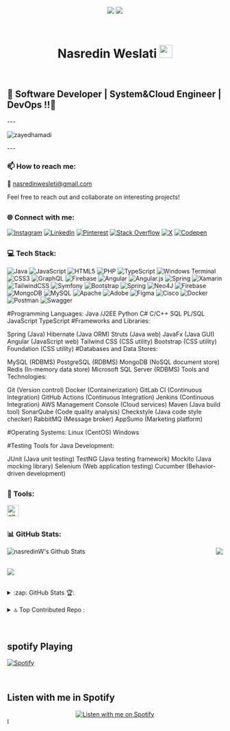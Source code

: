  <p align="center" >
<img src="https://readme-typing-svg.herokuapp.com/?lines=Welcome,+Back+!&center=true&size=30">
 <img src= "https://www.google.com/imgres?q=aws%20badge&imgurl=https%3A%2F%2Fimages.credly.com%2Fimages%2F73e4a58b-a8ef-41a3-a7db-9183dd269882%2Fimage.png&imgrefurl=https%3A%2F%2Fwww.credly.com%2Forganizations%2Famazon-web-services%2Fbadges&docid=TYfH4Fwb6MY_uM&tbnid=D4MEMZJ9DHmUtM&vet=12ahUKEwi1o4Sz74eGAxUrg_0HHdh4CKQQM3oECHUQAA..i&w=600&h=600&hcb=2&ved=2ahUKEwi1o4Sz74eGAxUrg_0HHdh4CKQQM3oECHUQAA1">
  </p>

<br>
 <h1 align="center"> Nasredin Weslati <img src="https://blog.joypixels.com/content/images/2019/06/waving_hand_sign_1024.gif" width="30px"> </h1>
<br>

   ## 🌟 Software Developer | System&Cloud Engineer | DevOps !!🌟

---<p align="left"> <img src="https://komarev.com/ghpvc/?username=nasredinW&label=Profile%20views&color=0e75b6&style=flat" alt="zayedhamadi" /> </p>---

### 📫 How to reach me:
📧 [nasredinwesleti@gmail.com](mailto:nasredinwesleti@gmail.com)

Feel free to reach out and collaborate on interesting projects!


  ## <h3 align="left"> 🌐 Connect with me:</h3>

[![Instagram](https://img.shields.io/badge/Instagram-%23E4405F.svg?logo=Instagram&logoColor=white)](https://instagram.com/zayedh80) [![LinkedIn](https://img.shields.io/badge/LinkedIn-%230077B5.svg?logo=linkedin&logoColor=white)](https://linkedin.com/in/nasredin-weslati-837b85241) [![Pinterest](https://img.shields.io/badge/Pinterest-%23E60023.svg?logo=Pinterest&logoColor=white)](https://pinterest.com/nasredin-weslati-837b85241) [![Stack Overflow](https://img.shields.io/badge/-Stackoverflow-FE7A16?logo=stack-overflow&logoColor=white)](https://stackoverflow.com/users/nasredin-weslati-837b85241) [![X](https://img.shields.io/badge/X-black.svg?logo=X&logoColor=white)](https://x.com/zayedh80) [![Codepen](https://img.shields.io/badge/Codepen-000000?style=for-the-badge&logo=codepen&logoColor=white)](https://codepen.io/nasredin-weslati-837b85241)


## <h3 align="left"> 💻 Tech Stack: </h3>
![Java](https://img.shields.io/badge/java-%23ED8B00.svg?style=flat-square&logo=openjdk&logoColor=white) ![JavaScript](https://img.shields.io/badge/javascript-%23323330.svg?style=flat-square&logo=javascript&logoColor=%23F7DF1E) ![HTML5](https://img.shields.io/badge/html5-%23E34F26.svg?style=flat-square&logo=html5&logoColor=white) ![PHP](https://img.shields.io/badge/php-%23777BB4.svg?style=flat-square&logo=php&logoColor=white) ![TypeScript](https://img.shields.io/badge/typescript-%23007ACC.svg?style=flat-square&logo=typescript&logoColor=white) ![Windows Terminal](https://img.shields.io/badge/Windows%20Terminal-%234D4D4D.svg?style=flat-square&logo=windows-terminal&logoColor=white) ![CSS3](https://img.shields.io/badge/css3-%231572B6.svg?style=flat-square&logo=css3&logoColor=white) ![GraphQL](https://img.shields.io/badge/-GraphQL-E10098?style=flat-square&logo=graphql&logoColor=white) ![Firebase](https://img.shields.io/badge/firebase-%23039BE5.svg?style=flat-square&logo=firebase) ![Angular](https://img.shields.io/badge/angular-%23DD0031.svg?style=flat-square&logo=angular&logoColor=white) ![Angular.js](https://img.shields.io/badge/angular.js-%23E23237.svg?style=flat-square&logo=angularjs&logoColor=white) ![Spring](https://img.shields.io/badge/spring-%236DB33F.svg?style=flat-square&logo=spring&logoColor=white) ![Xamarin](https://img.shields.io/badge/Xamarin-3199DC?style=flat-square&logo=xamarin&logoColor=white) ![TailwindCSS](https://img.shields.io/badge/tailwindcss-%2338B2AC.svg?style=flat-square&logo=tailwind-css&logoColor=white) ![Symfony](https://img.shields.io/badge/symfony-%23000000.svg?style=flat-square&logo=symfony&logoColor=white) ![Bootstrap](https://img.shields.io/badge/bootstrap-%238511FA.svg?style=flat-square&logo=bootstrap&logoColor=white) ![Spring](https://img.shields.io/badge/spring-%236DB33F.svg?style=flat-square&logo=spring&logoColor=white) ![Neo4J](https://img.shields.io/badge/Neo4j-008CC1?style=flat-square&logo=neo4j&logoColor=white) ![Firebase](https://img.shields.io/badge/Firebase-039BE5?style=flat-square&logo=Firebase&logoColor=white) ![MongoDB](https://img.shields.io/badge/MongoDB-%234ea94b.svg?style=flat-square&logo=mongodb&logoColor=white) ![MySQL](https://img.shields.io/badge/mysql-%2300000f.svg?style=flat-square&logo=mysql&logoColor=white) ![Apache](https://img.shields.io/badge/apache-%23D42029.svg?style=flat-square&logo=apache&logoColor=white) ![Adobe](https://img.shields.io/badge/adobe-%23FF0000.svg?style=flat-square&logo=adobe&logoColor=white) ![Figma](https://img.shields.io/badge/figma-%23F24E1E.svg?style=flat-square&logo=figma&logoColor=white) ![Cisco](https://img.shields.io/badge/cisco-%23049fd9.svg?style=flat-square&logo=cisco&logoColor=black) ![Docker](https://img.shields.io/badge/docker-%230db7ed.svg?style=flat-square&logo=docker&logoColor=white) ![Postman](https://img.shields.io/badge/Postman-FF6C37?style=flat-square&logo=postman&logoColor=white) ![Swagger](https://img.shields.io/badge/-Swagger-%23Clojure?style=flat-square&logo=swagger&logoColor=white)
<br>

#Programming Languages:
Java /J2EE
Python
C#
C/C++
SQL
PL/SQL
JavaScript
TypeScript
#Frameworks and Libraries:

Spring (Java)
Hibernate (Java ORM)
Struts (Java web)
JavaFx (Java GUI)
Angular (JavaScript web)
Tailwind CSS (CSS utility)
Bootstrap (CSS utility)
Foundation (CSS utility)
#Databases and Data Stores:

MySQL (RDBMS)
PostgreSQL (RDBMS)
MongoDB (NoSQL document store)
Redis (In-memory data store)
Microsoft SQL Server (RDBMS)
Tools and Technologies:

Git (Version control)
Docker (Containerization)
GitLab CI (Continuous Integration)
GitHub Actions (Continuous Integration)
Jenkins (Continuous Integration)
AWS Management Console (Cloud services)
Maven (Java build tool)
SonarQube (Code quality analysis)
Checkstyle (Java code style checker)
RabbitMQ (Message broker)
AppSumo (Marketing platform)

#Operating Systems:
Linux (CentOS)
Windows

#Testing Tools for Java Development:

JUnit (Java unit testing)
TestNG (Java testing framework)
Mockito (Java mocking library)
Selenium (Web application testing)
Cucumber (Behavior-driven development)
##  <h3 align="left"> 🔮 Tools: </h3>

<img height="27" src="https://user-images.githubusercontent.com/74038190/212281775-b468df30-4edc-4bf8-a4ee-f52e1aaddc86.gif" alt="git" title="GIT">


##  <h3 align="left"> 📊 GitHub Stats:</h3>

<div style="display: flex; justify-content: space-between;">
  <img align="left" alt="nasredinW's Github Stats" src="https://github-readme-stats-lemon-delta.vercel.app/api?username=nasredinW&show_icons=true&hide_border=true" />
  <img src="https://github-readme-streak-stats.herokuapp.com/?user=nasredinW&theme=tokyonight&hide_border=false" />
</div>



<br>![](https://github-readme-stats.vercel.app/api/top-langs/?username=nasredinW&theme=tokyonight&hide_border=false&include_all_commits=true&count_private=true&layout=compact)

 <br>
<details>
 ## <summary>:zap: GitHub Stats 🏆:</summary>



![](https://github-profile-trophy.vercel.app/?username=nasredinW&theme=juicyfresh&no-frame=false&no-bg=false&margin-w=4)

</details>


<br>

<details>
## <summary> 🔝 Top Contributed Repo :</summary>


![](https://github-contributor-stats.vercel.app/api?username=nasredinW&limit=5&theme=nord&combine_all_yearly_contributions=true)


</details>

<br>

<br>

## spotify Playing
[![Spotify](https://novatorem-spotify-9vwapos1m-nasredinW-projects.vercel.app/api/spotify)](https://open.spotify.com/user/317gh7n2tqwq6uipp2ghzwpok7pm)


<br>

## Listen with me in Spotify
<div align="center">
  <a href="https://spotify-github-profile.vercel.app/api/view?uid=31xb7tg5wvfjlgz5wpoumvjknuhe&cover_image=true&theme=default&show_offline=false&background_color=121212&interchange=false" title="Listen with me on Spotify">
    <img src="https://novatorem-spotify-9vwapos1m-zayed-hamadis-projects.vercel.app/api/view?uid=31xb7tg5wvfjlgz5wpoumvjknuhe&cover_image=true&theme=default&show_offline=false&background_color=121212&interchange=false" alt="Listen with me on Spotify" />
  </a>
</div>
I<!--     <img align="left" alt="nasredinW Github Stats" src="https://github-readme-stats-lemon-delta.vercel.app/api?username=nasredinW&show_icons=true&hide_border=true" /> <br/>
![](https://github-readme-streak-stats.herokuapp.com/?user=nasredinW&theme=tokyonight&hide_border=false)<br/> ->
---
